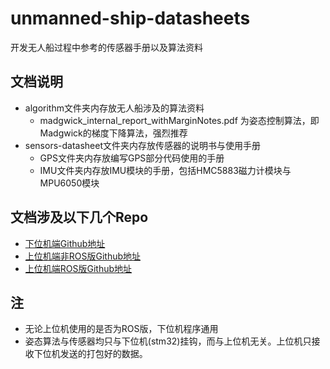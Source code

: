 # unmanned-ship-datasheets
开发无人船过程中参考的传感器手册以及算法资料
## 文档说明
* algorithm文件夹内存放无人船涉及的算法资料
  * madgwick_internal_report_withMarginNotes.pdf 为姿态控制算法，即Madgwick的梯度下降算法，强烈推荐
* sensors-datasheet文件夹内存放传感器的说明书与使用手册
  * GPS文件夹内存放编写GPS部分代码使用的手册
  * IMU文件夹内存放IMU模块的手册，包括HMC5883磁力计模块与MPU6050模块
## 文档涉及以下几个Repo
* [下位机端Github地址](https://github.com/matreshka15/unmanned-ship-datasheets)
* [上位机端非ROS版Github地址](https://github.com/matreshka15/raspberry-pi-USV-program)
* [上位机端ROS版Github地址](https://github.com/matreshka15/ROS-based-unmanned-vehicle-project)

## 注
  * 无论上位机使用的是否为ROS版，下位机程序通用
  * 姿态算法与传感器均只与下位机(stm32)挂钩，而与上位机无关。上位机只接收下位机发送的打包好的数据。
